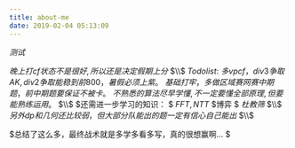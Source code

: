 ```yaml
---
title: about-me
date: 2019-02-04 05:13:09
---
```


$测试$

$晚上打cf状态不是很好,所以还是决定假期上分$
$\\$
$To do list:$
$多vpcf，div3争取AK,div2争取能稳到前800，暑假必须上紫。$
$基础打牢，多做区域赛网赛中期题，前中期题要保证不被卡。$
$不熟悉的算法尽早学懂,不一定要懂全部原理,但要能熟练运用。$
$\\$
$还需进一步学习的知识： $
$FFT,NTT$
$博弈 $
$杜教筛$
$\\$
$另外dp和几何还比较弱，但大部分队能出的题一定有信心自己能出$
$\\$

$总结了这么多，最终战术就是多学多看多写，真的很想赢啊... $